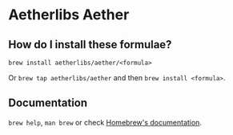# Aetherlibs Aether

## How do I install these formulae?

`brew install aetherlibs/aether/<formula>`

Or `brew tap aetherlibs/aether` and then `brew install <formula>`.

## Documentation

`brew help`, `man brew` or check [Homebrew's documentation](https://docs.brew.sh).
